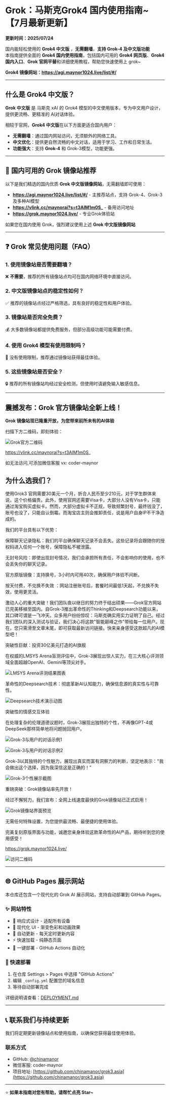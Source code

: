 # Grok：马斯克Grok4 国内使用指南~ 【7月最新更新】

**更新时间：2025/07/24**

国内能轻松使用的 **Grok4 中文版** ，**无需翻墙**，**支持 Grok-4 及中文版功能**   
本指南提供全面的 **Grok4 国内使用指南**，包括国内可用的 **Grok4 网页版**、**Grok4 国内入口**、**Grok 官网平替**和详细使用教程，帮助您快速使用上 grok~

**Grok4 镜像网站：https://agi.maynor1024.live/list/#/**

---

## 什么是 Grok4 中文版？

**Grok 中文版** 是 马斯克 xAI 的 Grok4 模型的中文使用版本，专为中文用户设计，提供更流畅、更精准的 AI对话体验。

相较于官网，**Grok4 中文版**在以下方面更适合国内用户：

* **无需翻墙**：通过国内网站访问，无须额外的网络工具。
* **中文优化**：提供更自然流畅的中文对话，适用于学习、工作和日常生活。
* **功能强大**：支持 **Grok-4** 和 Grok-3模型，功能更强。

---

## 🚀 国内可用的 Grok 镜像站推荐

以下是我们精选的国内优质 **Grok 中文版镜像网站**，无需翻墙即可使用：

* **https://agi.maynor1024.live/list/#/** - 主推荐站点，支持 Grok-4、Grok-3 及多种AI模型
* **https://vlink.cc/maynorai?s=t3AIM1m0S_** - 备用访问地址
* **https://grok.maynor1024.live/** - 专业Grok体验站

如果您在国内使用 Grok，强烈建议使用上述 **Grok 中文版镜像网站**

---

## ❓ Grok 常见使用问题（FAQ）

### 1. 使用镜像站是否需要翻墙？
❌ **不需要**，推荐的所有镜像站点均可在国内网络环境中直接访问。

### 2. 中文版镜像站点的稳定性如何？
✅ 推荐的镜像站点经过严格筛选，具有良好的稳定性和用户体验。

### 3. 镜像站是否完全免费？
💰 大多数镜像站都提供免费服务，但部分高级功能可能需要付费。

### 4. 使用 Grok4 模型有使用限制吗？
🚫 没有使用限制，推荐通过镜像站获得最佳体验。

### 5. 这些镜像站是否安全？
🔒 推荐的所有镜像站均经过安全检测，但使用时请避免输入敏感信息。

---

## 震撼发布：Grok 官方镜像站全新上线！

**Grok 镜像站现已隆重开放，为您带来前所未有的AI体验**

扫描下方二维码，即刻体验：

![Grok官方二维码](https://restname.oss-cn-hangzhou.aliyuncs.com/img2/202502261232069.png)

https://vlink.cc/maynorai?s=t3AIM1m0S_

如无法访问,可添加微信客服 vx: coder-maynor

## 为什么选我们？
使用Grok3 官网需要30美元一个月，折合人民币至少210元，对于学生群体来说，这个价格偏贵。此外，使用官网还需要Visa卡，大部分人没有Visa卡，只能通过淘宝购买虚拟卡。然而，大部分虚拟卡不正规，导致频繁封号，最终钱没了，账号也没了，只能自认倒霉。而淘宝店主则会推卸责任，说是用户自身IP不干净造成的。

我们的平台具有以下优势：

保障聊天记录隐私：我们的平台确保聊天记录不会丢失。这些记录将会跟随你的授权码进入任何一个账号，保障隐私不被泄露。

无封号风险：即使出现封号情况，我们会承担所有责任，不会影响你的使用，也不会丢失你的聊天记录。

官方原版镜像：支持换号，3小时内可用40次，确保用户体验不间断。

按天付费，不兑换不失效 ：网站注册账号后，套餐时间最低1天起，不兑换不失效，使用更灵活。

 
激动人心的重大突破！我们团队夜以继日的努力终于结出硕果——Grok官方网站已完美移植至国内。自Grok-3推出革命性的Thinking和Deepsearch功能以来，其口碑可谓是一飞冲天。众多用户纷纷惊叹：马斯克确实用实力证明了自己。经过我们团队的深入测试与验证，我们决心将这款"智能巅峰之作"带给每一位用户。现在，您只需滑至文章末尾，即可获取最新访问链接。快来亲身感受这款超凡的AI模型吧！

突破性巨献：投资30亿美元打造的AI旗舰

在权威的LMSYS Arena盲测评估中，Grok-3展现出惊人实力，在三大核心评测领域全面超越OpenAI、Gemini等顶尖对手。

![LMSYS Arena评测结果图表](https://restname.oss-cn-hangzhou.aliyuncs.com/img2/202502261231914.png)

革命性的Deepsearch技术：彻底革新AI认知能力，确保信息源的真实性与可靠性。

![Deepsearch技术演示动图](https://restname.oss-cn-hangzhou.aliyuncs.com/img2/202502261231833.gif)

突破性的情感交互体验

在处理复杂的伦理道德议题时，Grok-3展现出独特的个性，不再像GPT-4或DeepSeek那样简单地将问题抛回用户。

![Grok-3与用户的对话示例1](https://restname.oss-cn-hangzhou.aliyuncs.com/img2/202502261231669.png)

![Grok-3与用户的对话示例2](https://restname.oss-cn-hangzhou.aliyuncs.com/img2/202502261231575.png)

Grok-3以其独特的个性魅力，展现出真实而富有洞察力的判断，坚定地表示："我会做出这个选择，因为我深信这是正确的！"

![Grok-3个性展示截图](https://restname.oss-cn-hangzhou.aliyuncs.com/img2/202502261230944.jpeg)

重磅突破：Grok镜像站率先开放！

经过不懈努力，我们宣布：全网上线速度最快的Grok镜像站已正式启用！

![Grok镜像站界面预览](https://restname.oss-cn-hangzhou.aliyuncs.com/img2/202502261230759.png)

无需任何特殊设置，为您提供最流畅、最便捷的使用体验。

完美复刻原版界面与功能，诚邀您亲身体验这款革命性的AI产品，期待听到您的使用感受！

https://grok.maynor1024.live/

![访问二维码](https://restname.oss-cn-hangzhou.aliyuncs.com/img2/202502261232069.png)

---

## 🌐 GitHub Pages 展示网站

本仓库还包含一个现代化的 Grok AI 展示网站，支持自动部署到 GitHub Pages。

### ✨ 网站特性
- 📱 响应式设计 - 适配所有设备
- 🎨 现代化 UI - 渐变色彩和动画效果  
- 🔄 自动更新 - 每天定时更新内容
- ⚡ 快速加载 - 纯静态页面
- 🚀 一键部署 - GitHub Actions 自动化

### 🚀 快速部署
1. 在仓库 Settings > Pages 中选择 "GitHub Actions"
2. 编辑 `_config.yml` 配置您的域名信息
3. 等待自动部署完成

详细说明请查看：[DEPLOYMENT.md](DEPLOYMENT.md)

---

## 📞 联系我们与持续更新

我们将定期更新镜像站点和使用指南，以确保您获得最佳使用体验。

### 联系方式
- GitHub: [@chinamanor](https://github.com/chinamanor) 
- 微信客服: coder-maynor
- 项目地址: [https://github.com/chinamanor/grok3.asia](https://github.com/chinamanor/grok3.asia)

---

⭐ **如果本指南对您有帮助，请帮忙点亮 Star~**
